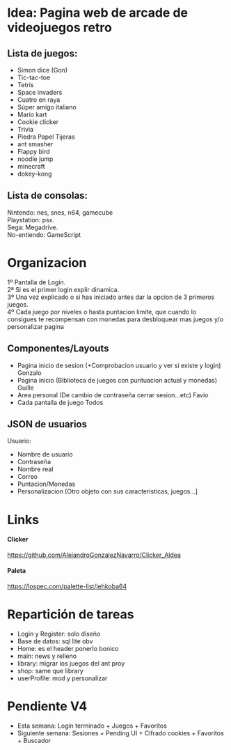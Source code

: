 # Idea: Pagina web de arcade de videojuegos retro

## Lista de juegos: 
- Simon dice (Gon)
- Tic-tac-toe  
- Tetris  
- Space invaders  
- Cuatro en raya  
- Súper amigo italiano  
- Mario kart  
- Cookie clicker  
- Trivia  
- Piedra Papel Tijeras  
- ant smasher  
- Flappy bird  
- noodle jump  
- minecraft  
- dokey-kong  
 
## Lista de consolas:  
Nintendo: nes, snes, n64, gamecube  
Playstation: psx.  
Sega: Megadrive.  
No-entiendo: GameScript

# Organizacion
1º Pantalla de Login.  
2ª Si es el primer login explir dinamica.  
3º Una vez explicado o si has iniciado antes dar la opcion de 3 primeros juegos.  
4º Cada juego por niveles o hasta puntacion limite, que cuando lo consigues te recompensan con monedas para desbloquear mas juegos y/o personalizar pagina  

## Componentes/Layouts  
- Pagina inicio de sesion (+Comprobacion usuario y ver si existe y login)  Gonzalo
- Pagina inicio (Biblioteca de juegos con puntuacion actual y monedas)  Guille
- Area personal (De cambio de contraseña cerrar sesion...etc)  Favio
- Cada pantalla de juego  Todos

## JSON de usuarios  
Usuario:  
- Nombre de usuario  
- Contraseña  
- Nombre real  
- Correo  
- Puntacion/Monedas  
- Personalizacion [Otro objeto con sus caracteristicas, juegos...]

# Links  
#### Clicker
https://github.com/AlejandroGonzalezNavarro/Clicker_Aldea
#### Paleta  
https://lospec.com/palette-list/jehkoba64


# Repartición de tareas 
- Login y Register: solo diseño 
- Base de datos: sql lite obv 
- Home: es el header ponerlo bonico
- main: news y relleno
- library: migrar los juegos del ant proy
- shop: same que library 
- userProfile: mod y personalizar

# Pendiente V4
- Esta semana: Login terminado + Juegos + Favoritos
- Siguiente semana: Sesiones + Pending UI + Cifrado cookies + Favoritos + Buscador

